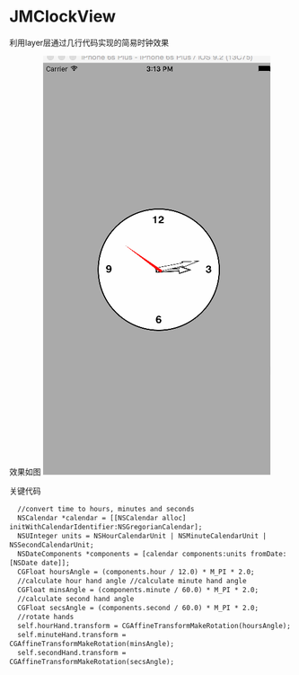 # JMClockView
利用layer层通过几行代码实现的简易时钟效果

效果如图
 ![image](https://github.com/Joneze/JMClockView/blob/master/JMClockView/111.gif)
 
 关键代码
 
      //convert time to hours, minutes and seconds
      NSCalendar *calendar = [[NSCalendar alloc] initWithCalendarIdentifier:NSGregorianCalendar];
      NSUInteger units = NSHourCalendarUnit | NSMinuteCalendarUnit | NSSecondCalendarUnit;
      NSDateComponents *components = [calendar components:units fromDate:[NSDate date]];
      CGFloat hoursAngle = (components.hour / 12.0) * M_PI * 2.0;
      //calculate hour hand angle //calculate minute hand angle
      CGFloat minsAngle = (components.minute / 60.0) * M_PI * 2.0;
      //calculate second hand angle
      CGFloat secsAngle = (components.second / 60.0) * M_PI * 2.0;
      //rotate hands
      self.hourHand.transform = CGAffineTransformMakeRotation(hoursAngle);
      self.minuteHand.transform = CGAffineTransformMakeRotation(minsAngle);
      self.secondHand.transform = CGAffineTransformMakeRotation(secsAngle);

